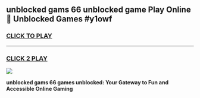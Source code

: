 
## unblocked gams 66 unblocked game Play Online 👋 Unblocked Games #y1owf
<h3>
<a href="https://premium.freeplayer.one?title=unblocked_gams_66&ref=21F">CLICK TO PLAY</a></h3>
<hr>

<h3>
<a href="https://premium.freeplayer.one?title=unblocked_gams_66&ref=21F">CLICK 2 PLAY</a>
  
</h3>

<a href="https://premium.freeplayer.one?title=unblocked_gams_66&ref=21F/"><img src="https://clearcache.store/games.png"></a>


**unblocked gams 66 games unblocked: Your Gateway to Fun and Accessible Online Gaming**
